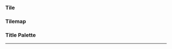 
### Tile
### Tilemap
### Title Palette

---------------------------------------------------------------

